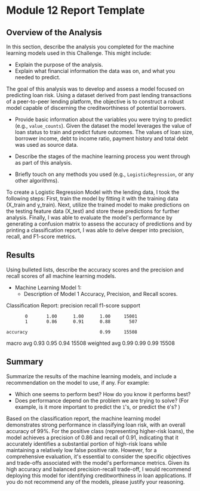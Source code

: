 # Module 12 Report Template

## Overview of the Analysis

In this section, describe the analysis you completed for the machine learning models used in this Challenge. This might include:

* Explain the purpose of the analysis.
* Explain what financial information the data was on, and what you needed to predict.

The goal of this analysis was to develop and assess a model focused on predicting loan risk. Using a dataset derived from past lending transactions of a peer-to-peer lending platform, the objective is to construct a robust model capable of discerning the creditworthiness of potential borrowers.


* Provide basic information about the variables you were trying to predict (e.g., `value_counts`).
Given the dataset the model leverages the value of loan status to train and predict future outcomes. The values of loan size, borrower income, debt to income ratio, payment history and total debt was used as source data.

* Describe the stages of the machine learning process you went through as part of this analysis.
* Briefly touch on any methods you used (e.g., `LogisticRegression`, or any other algorithms).

To create a Logistic Regression Model with the lending data, I took the following steps: First, train the model by fitting it with the training data (X_train and y_train). Next, utilize the trained model to make predictions on the testing feature data (X_test) and store these predictions for further analysis. Finally, I was able to evaluate the model's performance by generating a confusion matrix to assess the accuracy of predictions and by printing a classification report, I was able to delve deeper into precision, recall, and F1-score metrics.

## Results

Using bulleted lists, describe the accuracy scores and the precision and recall scores of all machine learning models.

* Machine Learning Model 1:
    * Description of Model 1 Accuracy, Precision, and Recall scores.

Classification Report:
              precision    recall  f1-score   support

           0       1.00      1.00      1.00     15001
           1       0.86      0.91      0.88       507

    accuracy                           0.99     15508
   macro avg       0.93      0.95      0.94     15508
weighted avg       0.99      0.99      0.99     15508

## Summary

Summarize the results of the machine learning models, and include a recommendation on the model to use, if any. For example:

* Which one seems to perform best? How do you know it performs best?
* Does performance depend on the problem we are trying to solve? (For example, is it more important to predict the `1`'s, or predict the `0`'s? )

Based on the classification report, the machine learning model demonstrates strong performance in classifying loan risk, with an overall accuracy of 99%. For the positive class (representing higher-risk loans), the model achieves a precision of 0.86 and recall of 0.91, indicating that it accurately identifies a substantial portion of high-risk loans while maintaining a relatively low false positive rate. However, for a comprehensive evaluation, it's essential to consider the specific objectives and trade-offs associated with the model's performance metrics. Given its high accuracy and balanced precision-recall trade-off, I would recommend deploying this model for identifying creditworthiness in loan applications.
If you do not recommend any of the models, please justify your reasoning.
